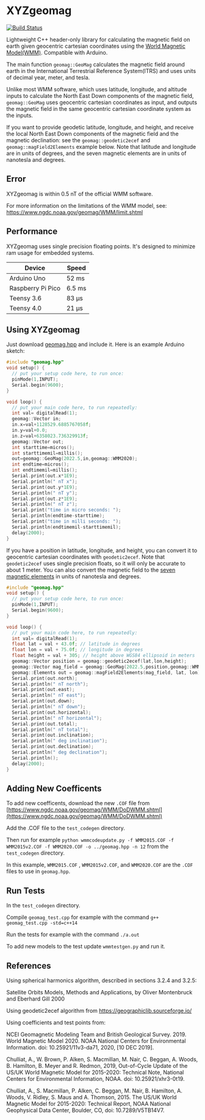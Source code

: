 # XYZgeomag

[![Build Status](https://github.com/nhz2/XYZgeomag/workflows/test/badge.svg)](https://github.com/nhz2/XYZgeomag/actions)

Lightweight C++ header-only library for calculating the magnetic field on earth given geocentric cartesian coordinates using the [World Magnetic Model(WMM)](https://www.ncei.noaa.gov/products/world-magnetic-model). Compatible with Arduino.

The main function `geomag::GeoMag` calculates the magnetic field around earth in the International Terrestrial Reference System(ITRS) and uses units of decimal year, meter, and tesla.

Unlike most WMM software, which uses latitude, longitude, and altitude inputs to calculate the North East Down components of the magnetic field, `geomag::GeoMag` uses geocentric cartesian coordinates as input, and outputs the magnetic field in the same geocentric cartesian coordinate system as the inputs.

If you want to provide geodetic latitude, longitude, and height, and receive the local North East Down components of the magnetic field and the magnetic declination: 
see the `geomag::geodetic2ecef` and `geomag::magField2Elements` example below.
Note that latitude and longitude are in units of degrees, and the seven magnetic elements are in units of nanotesla and degrees.

## Error

XYZgeomag is within 0.5 nT of the official WMM software.

For more information on the limitations of the WMM model, see:
<https://www.ngdc.noaa.gov/geomag/WMM/limit.shtml>

## Performance

XYZgeomag uses single precision floating points. It's designed to minimize ram usage for embedded systems.

| Device      | Speed    |
|-------------|----------|
| Arduino Uno | 52 ms    |
| Raspberry Pi Pico | 6.5 ms |
| Teensy 3.6  |  83 µs |
| Teensy 4.0  |  21 µs |

## Using XYZgeomag

Just download [geomag.hpp](https://raw.githubusercontent.com/nhz2/XYZgeomag/master/geomag.hpp) and include it.
Here is an example Arduino sketch:

~~~cpp
#include "geomag.hpp"
void setup() {
  // put your setup code here, to run once:
  pinMode(1,INPUT);
  Serial.begin(9600);
}

void loop() {
  // put your main code here, to run repeatedly:
  int val= digitalRead(1);
  geomag::Vector in;
  in.x=val+1128529.6885767058f;
  in.y=val+0.0;
  in.z=val+6358023.736329913f;
  geomag::Vector out;
  int starttime=micros();
  int starttimemil=millis();
  out=geomag::GeoMag(2022.5,in,geomag::WMM2020);
  int endtime=micros();
  int endtimemil=millis();
  Serial.print(out.x*1E9);
  Serial.println(" nT x");
  Serial.print(out.y*1E9);
  Serial.println(" nT y");
  Serial.print(out.z*1E9);
  Serial.println(" nT z");
  Serial.print("time in micro seconds: ");
  Serial.println(endtime-starttime);
  Serial.print("time in milli seconds: ");
  Serial.println(endtimemil-starttimemil);
  delay(2000);
}
~~~

If you have a position in latitude, longitude, and height, 
you can convert it to geocentric cartesian coordinates 
with `geodetic2ecef`. Note that `geodetic2ecef` uses 
single precision floats, so it will only be accurate to about 1 meter.
You can also convert the magnetic field to 
the [seven magnetic elements](https://www.ncei.noaa.gov/products/world-magnetic-model) 
in units of nanotesla and degrees.
~~~cpp
#include "geomag.hpp"
void setup() {
  // put your setup code here, to run once:
  pinMode(1,INPUT);
  Serial.begin(9600);
}

void loop() {
  // put your main code here, to run repeatedly:
  int val= digitalRead(1);
  float lat = val + 43.0f; // latitude in degrees
  float lon = val + 75.0f; // longitude in degrees
  float height = val + 305; // height above WGS84 ellipsoid in meters
  geomag::Vector position = geomag::geodetic2ecef(lat,lon,height);
  geomag::Vector mag_field = geomag::GeoMag(2022.5,position,geomag::WMM2020);
  geomag::Elements out = geomag::magField2Elements(mag_field, lat, lon);
  Serial.print(out.north);
  Serial.println(" nT north");
  Serial.print(out.east);
  Serial.println(" nT east");
  Serial.print(out.down);
  Serial.println(" nT down");
  Serial.print(out.horizontal);
  Serial.println(" nT horizontal");
  Serial.print(out.total);
  Serial.println(" nT total");
  Serial.print(out.inclination);
  Serial.println(" deg inclination");
  Serial.print(out.declination);
  Serial.println(" deg declination");
  Serial.println();
  delay(2000);
}
~~~



## Adding New Coefficents

To add new coefficents, download the new `.COF` file from [https://www.ngdc.noaa.gov/geomag/WMM/DoDWMM.shtml](https://www.ngdc.noaa.gov/geomag/WMM/DoDWMM.shtml)

Add the .COF file to the `test_codegen` directory.

Then run for example
`python wmmcodeupdate.py -f WMM2015.COF -f WMM2015v2.COF -f WMM2020.COF -o ../geomag.hpp -n 12` from the `test_codegen` directory.

In this example, `WMM2015.COF` ,  `WMM2015v2.COF`, and  `WMM2020.COF` are the `.COF` files to use in `geomag.hpp`.

## Run Tests

In the `test_codegen` directory.

Compile `geomag_test.cpp` for example with the command `g++ geomag_test.cpp -std=c++14`

Run the tests for example with the command `./a.out`

To add new models to the test update `wmmtestgen.py` and run it.

## References

Using spherical harmonics algorithm, described in sections 3.2.4 and 3.2.5:

  Satellite Orbits Models, Methods and Applications,
    by Oliver Montenbruck and Eberhard Gill 2000
    
Using geodetic2ecef algorithm from https://geographiclib.sourceforge.io/

Using coefficients and test points from:

NCEI Geomagnetic Modeling Team and British Geological Survey. 2019. World Magnetic Model 2020. NOAA National Centers for Environmental Information. doi: 10.25921/11v3-da71, 2020, [10 DEC 2019].

Chulliat, A., W. Brown, P. Alken, S. Macmillan, M. Nair, C. Beggan, A. Woods, B. Hamilton, B. Meyer and R. Redmon, 2019, Out-of-Cycle Update of the US/UK World Magnetic Model for 2015-2020: Technical Note, National Centers for Environmental Information, NOAA. doi: 10.25921/xhr3-0t19.

Chulliat, A., S. Macmillan, P. Alken, C. Beggan, M. Nair, B. Hamilton, A. Woods, V. Ridley, S. Maus and A. Thomson, 2015. The US/UK World Magnetic Model for 2015-2020: Technical Report, NOAA National Geophysical Data Center, Boulder, CO, doi: 10.7289/V5TB14V7.

